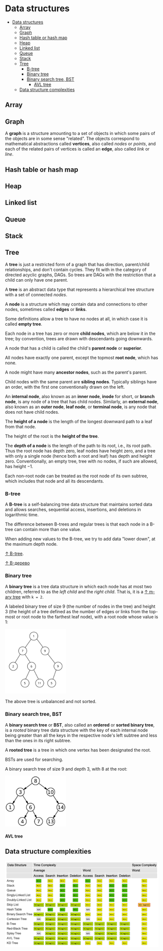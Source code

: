 # Data structures

- [Data structures](#data-structures)
  - [Array](#array)
  - [Graph](#graph)
  - [Hash table or hash map](#hash-table-or-hash-map)
  - [Heap](#heap)
  - [Linked list](#linked-list)
  - [Queue](#queue)
  - [Stack](#stack)
  - [Tree](#tree)
    - [B-tree](#b-tree)
    - [Binary tree](#binary-tree)
    - [Binary search tree, BST](#binary-search-tree-bst)
      - [AVL tree](#avl-tree)
  - [Data structure complexities](#data-structure-complexities)

## Array

## Graph

A **graph** is a structure amounting to a set of objects in which some pairs of the objects are in some sense "related". The objects correspond to mathematical abstractions called **vertices**, also called _nodes_ or _points_, and each of the related pairs of vertices is called an **edge**, also called _link_ or _line_.

## Hash table or hash map

## Heap

## Linked list

## Queue

## Stack

## Tree

A **tree** is just a restricted form of a graph that has direction, parent/child relationships, and don't contain cycles. They fit with in the category of directed acyclic graphs, DAGs. So trees are DAGs with the restriction that a child can only have one parent.

A **tree** is an abstract data type that represents a hierarchical tree structure with a set of connected _nodes_.

A **node** is a structure which may contain data and connections to other nodes, sometimes called **edges** or **links**.

Some definitions allow a tree to have no nodes at all, in which case it is called **empty tree**.

Each node in a tree has zero or more **child nodes**, which are below it in the tree; by convention, trees are drawn with descendants going downwards.

A node that has a child is called the child's **parent node** or **superior**.

All nodes have exactly one parent, except the topmost **root node**, which has none.

A node might have many **ancestor nodes**, such as the parent's parent.

Child nodes with the same parent are **sibling nodes**. Typically siblings have an order, with the first one conventionally drawn on the left.

An **internal node**, also known as an **inner node**, **inode** for short, or **branch node**, is any node of a tree that has child nodes. Similarly, an **external node**, also known as an **outer node**, **leaf node**, or **terminal node**, is any node that does not have child nodes.

The **height of a node** is the length of the longest downward path to a leaf from that node.

The height of the root is the **height of the tree**.

The **depth of a node** is the length of the path to its root, i.e., its root path. Thus the root node has depth zero, leaf nodes have height zero, and a tree with only a single node (hence both a root and leaf) has depth and height zero. Conventionally, an empty tree, tree with no nodes, if such are allowed, has height −1.

Each non-root node can be treated as the root node of its own subtree, which includes that node and all its descendants.

### B-tree

A **B-tree** is a self-balancing tree data structure that maintains sorted data and allows searches, sequential access, insertions, and deletions in logarithmic time.

The difference between B-trees and regular trees is that each node in a B-tree can contain more than one value.

When adding new values to the B-tree, we try to add data "lower down", at the maximum depth node.

[↑ B-tree](https://en.wikipedia.org/wiki/B-tree).

[↑ B-дерево](https://www.youtube.com/watch?v=WXXetwePSRk)

### Binary tree

A **binary tree** is a tree data structure in which each node has at most two children, referred to as the _left child_ and the _right child_. That is, it is a [↑ m-ary tree](https://en.wikipedia.org/wiki/M-ary_tree) with `k = 2`.

A labeled binary tree of size 9 (the number of nodes in the tree) and height 3 (the height of a tree defined as the number of edges or links from the top-most or root node to the farthest leaf node), with a root node whose value is 1:

<img src="binary-tree.svg" width="200px" alt="Binary tree"/>

The above tree is unbalanced and not sorted.

### Binary search tree, BST

A **binary search tree** or **BST**, also called an **ordered** or **sorted binary tree**, is a _rooted_ binary tree data structure with the key of each internal node being greater than all the keys in the respective node's left subtree and less than the ones in its right subtree.

A **rooted tree** is a tree in which one vertex has been designated the root.

BSTs are used for searching.

A binary search tree of size 9 and depth 3, with 8 at the root:

<img src="binary-search-tree.png" width="200px" alt="Binary search tree"/>

#### AVL tree

## Data structure complexities

<img src="data-structure-complexities.png" width="850px" alt="Data structure complexities table">
